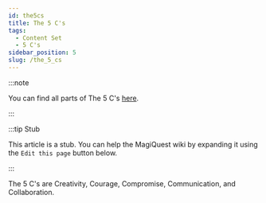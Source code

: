 ```yaml
---
id: the5cs
title: The 5 C's
tags:
  - Content Set
  - 5 C's
sidebar_position: 5
slug: /the_5_cs
---
```


:::note

You can find all parts of The 5 C's [here](https://magiquest.wiki/tags/5-cs).

:::

:::tip Stub

This article is a stub. You can help the MagiQuest wiki by expanding it using the `Edit this page` button below.

:::

The 5 C's are Creativity, Courage, Compromise, Communication, and Collaboration.
